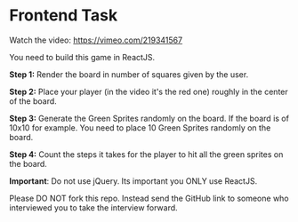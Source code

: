 # Frontend Task

Watch the video: https://vimeo.com/219341567

You need to build this game in ReactJS. 

**Step 1:** Render the board in number of squares given by the user. 

**Step 2:** Place your player (in the video it's the red one) roughly in the center of the board. 

**Step 3:** Generate the Green Sprites randomly on the board. If the board is of 10x10 for example. You need to place 10 Green Sprites randomly on the board. 

**Step 4:** Count the steps it takes for the player to hit all the green sprites on the board. 

**Important**: Do not use jQuery. Its important you ONLY use ReactJS. 

Please DO NOT fork this repo. Instead send the GitHub link to someone who interviewed you to take the interview forward. 



